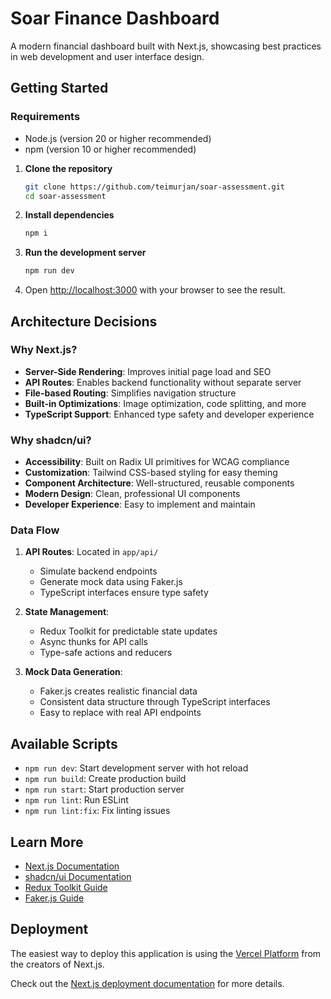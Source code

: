 # Soar Finance Dashboard

A modern financial dashboard built with Next.js, showcasing best practices in web development and user interface design.

## Getting Started

### Requirements
- Node.js (version 20 or higher recommended)
- npm (version 10 or higher recommended)

1. **Clone the repository**
   ```bash
   git clone https://github.com/teimurjan/soar-assessment.git
   cd soar-assessment
   ```

2. **Install dependencies**
   ```bash
   npm i
   ```

3. **Run the development server**
   ```bash
   npm run dev
   ```

4. Open [http://localhost:3000](http://localhost:3000) with your browser to see the result.

## Architecture Decisions

### Why Next.js?
- **Server-Side Rendering**: Improves initial page load and SEO
- **API Routes**: Enables backend functionality without separate server
- **File-based Routing**: Simplifies navigation structure
- **Built-in Optimizations**: Image optimization, code splitting, and more
- **TypeScript Support**: Enhanced type safety and developer experience

### Why shadcn/ui?
- **Accessibility**: Built on Radix UI primitives for WCAG compliance
- **Customization**: Tailwind CSS-based styling for easy theming
- **Component Architecture**: Well-structured, reusable components
- **Modern Design**: Clean, professional UI components
- **Developer Experience**: Easy to implement and maintain

### Data Flow
1. **API Routes**: Located in `app/api/`
   - Simulate backend endpoints
   - Generate mock data using Faker.js
   - TypeScript interfaces ensure type safety

2. **State Management**:
   - Redux Toolkit for predictable state updates
   - Async thunks for API calls
   - Type-safe actions and reducers

3. **Mock Data Generation**:
   - Faker.js creates realistic financial data
   - Consistent data structure through TypeScript interfaces
   - Easy to replace with real API endpoints

## Available Scripts

- `npm run dev`: Start development server with hot reload
- `npm run build`: Create production build
- `npm run start`: Start production server
- `npm run lint`: Run ESLint
- `npm run lint:fix`: Fix linting issues

## Learn More

- [Next.js Documentation](https://nextjs.org/docs)
- [shadcn/ui Documentation](https://ui.shadcn.com)
- [Redux Toolkit Guide](https://redux-toolkit.js.org)
- [Faker.js Guide](https://fakerjs.dev)

## Deployment

The easiest way to deploy this application is using the [Vercel Platform](https://vercel.com/new?utm_medium=default-template&filter=next.js&utm_source=create-next-app&utm_campaign=create-next-app-readme) from the creators of Next.js.

Check out the [Next.js deployment documentation](https://nextjs.org/docs/app/building-your-application/deploying) for more details.
